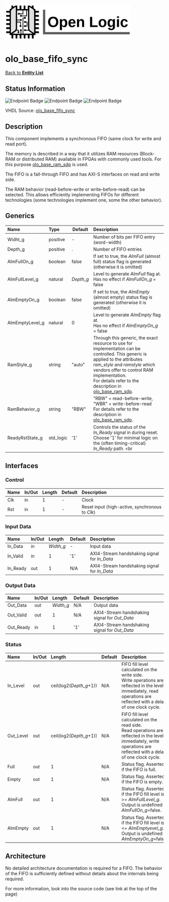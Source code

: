 <img src="../Logo.png" alt="Logo" width="400">

# olo_base_fifo_sync

[Back to **Entity List**](../EntityList.md)

## Status Information

![Endpoint Badge](https://img.shields.io/endpoint?url=https://storage.googleapis.com/open-logic-badges/coverage/olo_base_fifo_sync.json?cacheSeconds=0) ![Endpoint Badge](https://img.shields.io/endpoint?url=https://storage.googleapis.com/open-logic-badges/branches/olo_base_fifo_sync.json?cacheSeconds=0) ![Endpoint Badge](https://img.shields.io/endpoint?url=https://storage.googleapis.com/open-logic-badges/issues/olo_base_fifo_sync.json?cacheSeconds=0)

VHDL Source: [olo_base_fifo_sync](../../src/base/vhdl/olo_base_fifo_sync.vhd)

## Description

This component implements a synchronous FIFO (same clock for write and read port). 

The memory is described in a way that it utilizes RAM resources (Block-RAM or distributed RAM) available in FPGAs with commonly used tools. For this purpose [olo_base_ram_sdp](./olo_base_ram_sdp.md) is used.

The FIFO is a fall-through FIFO and has AXI-S interfaces on read and write side.

The RAM behavior (read-before-write or write-before-read) can be selected. This allows efficiently implementing FIFOs for different technologies (some technologies implement one, some the other behavior).

## Generics

| Name            | Type      | Default   | Description                                                  |
| :-------------- | :-------- | --------- | :----------------------------------------------------------- |
| Widht_g         | positive  | -         | Number of bits per FIFO entry (word-width)                   |
| Depth_g         | positive  | .         | Number of FIFO entries                                       |
| AlmFullOn_g     | boolean   | false     | If set to true, the *AlmFull* (almost full) status flag is generated (otherwise it is omitted) |
| AlmFullLevel_g  | natural   | *Depth_g* | Level to generate *AlmFull* flag at. <br>Has no effect if *AlmFullOn_g* = false |
| AlmEmptyOn_g    | boolean   | false     | If set to true, the *AlmEmpty* (almost empty) status flag is generated (otherwise it is omitted) |
| AlmEmptyLevel_g | natural   | 0         | Level to generate *AlmEmpty* flag at. <br>Has no effect if *AlmEmptyOn_g* = false |
| RamStyle_g      | string    | "auto"    | Through this generic, the exact resource to use for implementation can be controlled. This generic is applied to the attributes *ram_style* and *ramstyle* which vendors offer to control RAM implementation.<br>For details refer to the description in [olo_base_ram_sdp](./olo_base_ram_sdp.md). |
| RamBehavior_g   | string    | "RBW"     | "RBW" = read-before-write, "WBR" = write-before-read<br/>For details refer to the description in [olo_base_ram_sdp](./olo_base_ram_sdp.md). |
| ReadyRstState_g | std_logic | '1'       | Controls the status of the *In_Ready* signal in during reset.<br> Choose '1' for minimal logic on the (often timing-critical) *In_Ready* path. <br |

## Interfaces

### Control

| Name | In/Out | Length | Default | Description                                     |
| :--- | :----- | :----- | ------- | :---------------------------------------------- |
| Clk  | in     | 1      | -       | Clock                                           |
| Rst  | in     | 1      | -       | Reset input (high-active, synchronous to *Clk*) |

### Input Data

| Name     | In/Out | Length    | Default | Description                                  |
| :------- | :----- | :-------- | ------- | :------------------------------------------- |
| In_Data  | in     | *Width_g* | -       | Input data                                   |
| In_Valid | in     | 1         | '1'     | AXI4-Stream handshaking signal for *In_Data* |
| In_Ready | out    | 1         | N/A     | AXI4-Stream handshaking signal for *In_Data* |

### Output Data

| Name      | In/Out | Length    | Default | Description                                   |
| :-------- | :----- | :-------- | ------- | :-------------------------------------------- |
| Out_Data  | out    | *Width_g* | N/A     | Output data                                   |
| Out_Valid | out    | 1         | N/A     | AXI4-Stream handshaking signal for *Out_Data* |
| Out_Ready | in     | 1         | '1'     | AXI4-Stream handshaking signal for *Out_Data* |

### Status

| Name      | In/Out | Length                  | Default | Description                                                  |
| :-------- | :----- | :---------------------- | ------- | :----------------------------------------------------------- |
| In_Level  | out    | ceil(log2(*Depth_g*+1)) | N/A     | FIFO fill level calculated on the write side. <br>Write operations are reflected in the level immediately, read operations are reflected with a delay of one clock cycle. |
| Out_Level | out    | ceil(log2(*Depth_g*+1)) | N/A     | FIFO fill level calculated on the read side. <br>Read operations are reflected in the level immediately, write operations are reflected with a delay of one clock cycle. |
| Full      | out    | 1                       | N/A     | Status flag. Asserted if the FIFO is full.                   |
| Empty     | out    | 1                       | N/A     | Status flag. Asserted if the FIFO is empty.                  |
| AlmFull   | out    | 1                       | N/A     | Status flag. Asserted if the FIFO fill level is >= *AlmFullLevel_g*.<br>Output is undefined if *AlmFullOn_g*=false. |
| AlmEmpty  | out    | 1                       | N/A     | Status flag. Asserted if the FIFO fill level is <= *AlmEmptyevel_g*.<br>Output is undefined if *AlmEmptyOn_g*=false. |

## Architecture

No detailed architecture documentation is required for a FIFO. The behavior of the FIFO is sufficiently defined without details about the internals being required.

For more information, look into the source code (see link at the top of the page)



